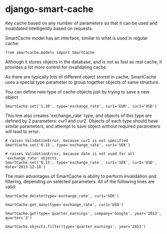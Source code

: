 django-smart-cache
==================

Key cache based on any number of parameters so that it can be used and invalidated intelligently based on requests.


SmartCache model has an interface, similar to what is used in regular cache:

```
from smartcache.models import SmartCache
```

Although it stores objects in the database, and is not as fast as real cache, it provides a lot more control for invalidating cache.

As there are typically lots of different object stored in cache, SmartCache uses a special type parameter to group
together objects of same structure.

You can define new type of cache objects just by trying to save a new object

```
SmartCache.set('1.38', type='exchange_rate', cur1='EUR', cur2='USD')
```

This line also creates 'exchange_rate' type, and objects of this type are defined by 2 parameters: cur1 and cur2.
Objects of each type should have similar parameters, and attempt to save object without required parameters will lead to error:

```
# raises ValidationError, because cur2 is not specified
SmartCache.set('0.15', type='exchange_rate', cur1='SEK')

# raises ValidationError, because date is not used for all 'exchange_rate' objects.
SmartCache.set('0.15', type='exchange_rate', cur1='SEK', cur2='USD', date='2013-12-18')
```

The main advantages of SmartCache is ability to perform invalidation and filtering, depending on selected parameters.
All of the following lines are valid:

```
SmartCache.delete(type='exchange_rate', cur1='SEK')

SmartCache.get_many(type='exchange_rate', cur1='USD')

SmartCache.get(type='quarter_earnings', company='Google', year='2013', quarter='3')

SmartCache.objects.filter(type='quarter_earnings', year='2013')

```





